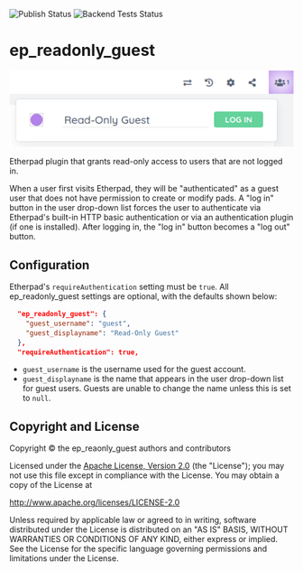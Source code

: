 ![Publish Status](https://github.com/ether/ep_readonly_guest/workflows/Node.js%20Package/badge.svg) ![Backend Tests Status](https://github.com/ether/ep_readonly_guest/workflows/Backend%20tests/badge.svg)

# ep\_readonly\_guest

![Screenshot](docs/img/screenshot.png)

Etherpad plugin that grants read-only access to users that are not logged in.

When a user first visits Etherpad, they will be "authenticated" as a guest user
that does not have permission to create or modify pads. A "log in" button in the
user drop-down list forces the user to authenticate via Etherpad's built-in HTTP
basic authentication or via an authentication plugin (if one is installed).
After logging in, the "log in" button becomes a "log out" button.

## Configuration

Etherpad's `requireAuthentication` setting must be `true`. All
ep\_readonly\_guest settings are optional, with the defaults shown below:

```json
  "ep_readonly_guest": {
    "guest_username": "guest",
    "guest_displayname": "Read-Only Guest"
  },
  "requireAuthentication": true,
```

* `guest_username` is the username used for the guest account.
* `guest_displayname` is the name that appears in the user drop-down list for
  guest users. Guests are unable to change the name unless this is set to
  `null`.

## Copyright and License

Copyright © the ep\_reaonly\_guest authors and contributors

Licensed under the [Apache License, Version 2.0](LICENSE) (the "License"); you
may not use this file except in compliance with the License. You may obtain a
copy of the License at

http://www.apache.org/licenses/LICENSE-2.0

Unless required by applicable law or agreed to in writing, software distributed
under the License is distributed on an "AS IS" BASIS, WITHOUT WARRANTIES OR
CONDITIONS OF ANY KIND, either express or implied. See the License for the
specific language governing permissions and limitations under the License.
